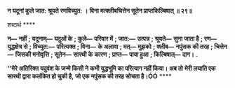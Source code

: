 **न यदूनां कुले जात: श्रूयते रणविच्युत: ।** **विना मत्क्लीबचित्तेन सूतेन प्राप्तकिल्बिषात् ॥ २९॥** 

शब्दार्थ **** 

**न—** **नहीं** **; यदूनाम्—** **यदुओं के** **; कुले—** **परिवार में** **; जात:—** **उत्पन्न** **; श्रूयते—** **सुना जाता है** **; रण—** **युद्धक्षेत्र से** **; विच्युत:—** **परित्यक्त** **; विना—** **के अलावा** **; मत्—** **मुझको** **; क्लीब—** **नपुंसक की तरह** **; चित्तेन—** **जिसकी मनोवृत्ति** **; सूतेन—** **सारथी के** **कारण** **; प्राप्त—** **पाया हुआ** **; किल्बिषात्—** **दाग।** **.** 

**''मेरे अतिरिक्त यदुवंश के जन्मे किसी ने कभी युद्धभूमि का परित्याग नहीं किया। अब तो** **मेरी लयाति एक सारथी द्वारा कलंकित हो चुकी है, जो एक नपुंसक की तरह सोचता है।ÓÓ** **** 